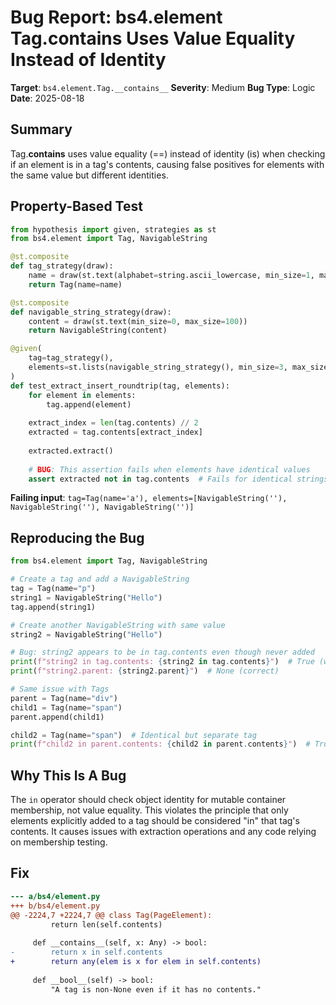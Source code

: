 # Bug Report: bs4.element Tag.__contains__ Uses Value Equality Instead of Identity

**Target**: `bs4.element.Tag.__contains__`
**Severity**: Medium
**Bug Type**: Logic
**Date**: 2025-08-18

## Summary

Tag.__contains__ uses value equality (==) instead of identity (is) when checking if an element is in a tag's contents, causing false positives for elements with the same value but different identities.

## Property-Based Test

```python
from hypothesis import given, strategies as st
from bs4.element import Tag, NavigableString

@st.composite
def tag_strategy(draw):
    name = draw(st.text(alphabet=string.ascii_lowercase, min_size=1, max_size=10))
    return Tag(name=name)

@st.composite
def navigable_string_strategy(draw):
    content = draw(st.text(min_size=0, max_size=100))
    return NavigableString(content)

@given(
    tag=tag_strategy(),
    elements=st.lists(navigable_string_strategy(), min_size=3, max_size=5)
)
def test_extract_insert_roundtrip(tag, elements):
    for element in elements:
        tag.append(element)
    
    extract_index = len(tag.contents) // 2
    extracted = tag.contents[extract_index]
    
    extracted.extract()
    
    # BUG: This assertion fails when elements have identical values
    assert extracted not in tag.contents  # Fails for identical strings
```

**Failing input**: `tag=Tag(name='a'), elements=[NavigableString(''), NavigableString(''), NavigableString('')]`

## Reproducing the Bug

```python
from bs4.element import Tag, NavigableString

# Create a tag and add a NavigableString
tag = Tag(name="p")
string1 = NavigableString("Hello")
tag.append(string1)

# Create another NavigableString with same value
string2 = NavigableString("Hello")

# Bug: string2 appears to be in tag.contents even though never added
print(f"string2 in tag.contents: {string2 in tag.contents}")  # True (wrong!)
print(f"string2.parent: {string2.parent}")  # None (correct)

# Same issue with Tags
parent = Tag(name="div")
child1 = Tag(name="span")
parent.append(child1)

child2 = Tag(name="span")  # Identical but separate tag
print(f"child2 in parent.contents: {child2 in parent.contents}")  # True (wrong!)
```

## Why This Is A Bug

The `in` operator should check object identity for mutable container membership, not value equality. This violates the principle that only elements explicitly added to a tag should be considered "in" that tag's contents. It causes issues with extraction operations and any code relying on membership testing.

## Fix

```diff
--- a/bs4/element.py
+++ b/bs4/element.py
@@ -2224,7 +2224,7 @@ class Tag(PageElement):
         return len(self.contents)
 
     def __contains__(self, x: Any) -> bool:
-        return x in self.contents
+        return any(elem is x for elem in self.contents)
 
     def __bool__(self) -> bool:
         "A tag is non-None even if it has no contents."
```